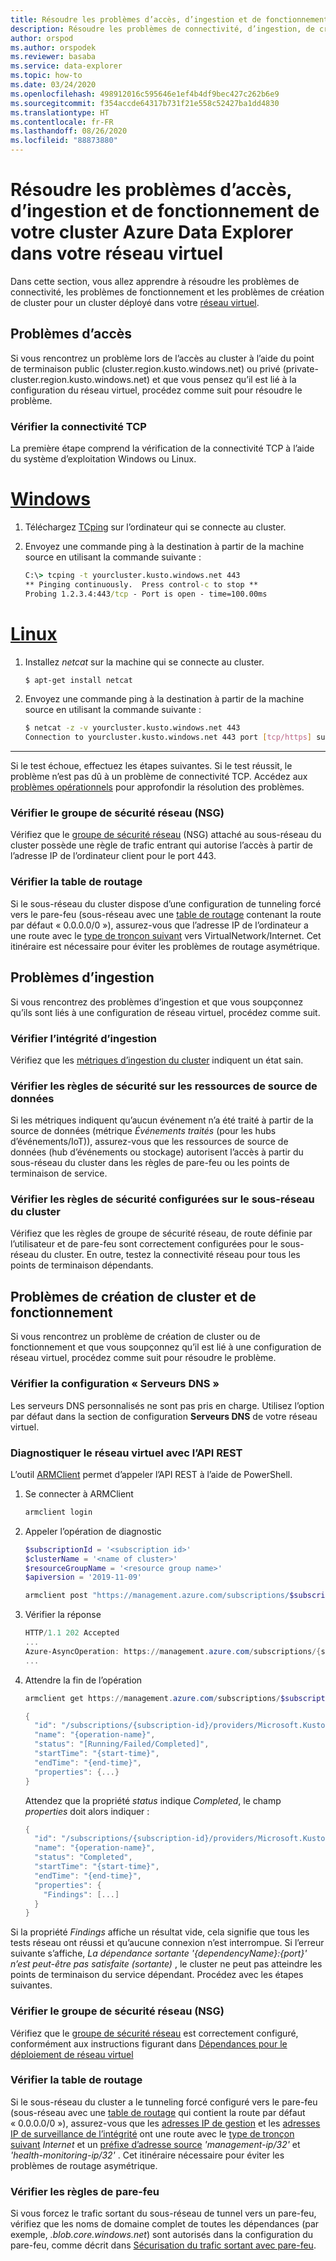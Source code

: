 ```yaml
---
title: Résoudre les problèmes d’accès, d’ingestion et de fonctionnement de votre cluster Azure Data Explorer dans votre réseau virtuel
description: Résoudre les problèmes de connectivité, d’ingestion, de création de cluster et de fonctionnement de votre cluster Azure Data Explorer dans votre réseau virtuel
author: orspod
ms.author: orspodek
ms.reviewer: basaba
ms.service: data-explorer
ms.topic: how-to
ms.date: 03/24/2020
ms.openlocfilehash: 498912016c595646e1ef4b4df9bec427c262b6e9
ms.sourcegitcommit: f354accde64317b731f21e558c52427ba1dd4830
ms.translationtype: HT
ms.contentlocale: fr-FR
ms.lasthandoff: 08/26/2020
ms.locfileid: "88873880"
---
```

# <a name="troubleshoot-access-ingestion-and-operation-of-your-azure-data-explorer-cluster-in-your-virtual-network"></a>Résoudre les problèmes d’accès, d’ingestion et de fonctionnement de votre cluster Azure Data Explorer dans votre réseau virtuel

Dans cette section, vous allez apprendre à résoudre les problèmes de connectivité, les problèmes de fonctionnement et les problèmes de création de cluster pour un cluster déployé dans votre [réseau virtuel](/azure/virtual-network/virtual-networks-overview).

## <a name="access-issues"></a>Problèmes d’accès

Si vous rencontrez un problème lors de l’accès au cluster à l’aide du point de terminaison public (cluster.region.kusto.windows.net) ou privé (private-cluster.region.kusto.windows.net) et que vous pensez qu’il est lié à la configuration du réseau virtuel, procédez comme suit pour résoudre le problème.

### <a name="check-tcp-connectivity"></a>Vérifier la connectivité TCP

La première étape comprend la vérification de la connectivité TCP à l’aide du système d’exploitation Windows ou Linux.

# <a name="windows"></a>[Windows](#tab/windows)

1. Téléchargez [TCping](https://www.elifulkerson.com/projects/tcping.php) sur l’ordinateur qui se connecte au cluster.
1. Envoyez une commande ping à la destination à partir de la machine source en utilisant la commande suivante :

   ```cmd
   C:\> tcping -t yourcluster.kusto.windows.net 443 
   ** Pinging continuously.  Press control-c to stop **
   Probing 1.2.3.4:443/tcp - Port is open - time=100.00ms
   ```

# <a name="linux"></a>[Linux](#tab/linux)

1. Installez *netcat* sur la machine qui se connecte au cluster.

   ```bash
   $ apt-get install netcat
   ```

1. Envoyez une commande ping à la destination à partir de la machine source en utilisant la commande suivante :

   ```bash
   $ netcat -z -v yourcluster.kusto.windows.net 443
   Connection to yourcluster.kusto.windows.net 443 port [tcp/https] succeeded!
   ```
---

Si le test échoue, effectuez les étapes suivantes. Si le test réussit, le problème n’est pas dû à un problème de connectivité TCP. Accédez aux [problèmes opérationnels](#cluster-creation-and-operations-issues) pour approfondir la résolution des problèmes.

### <a name="check-the-network-security-group-nsg"></a>Vérifier le groupe de sécurité réseau (NSG)

Vérifiez que le [groupe de sécurité réseau](/azure/virtual-network/security-overview) (NSG) attaché au sous-réseau du cluster possède une règle de trafic entrant qui autorise l’accès à partir de l’adresse IP de l’ordinateur client pour le port 443.

### <a name="check-route-table"></a>Vérifier la table de routage

Si le sous-réseau du cluster dispose d’une configuration de tunneling forcé vers le pare-feu (sous-réseau avec une [table de routage](/azure/virtual-network/virtual-networks-udr-overview) contenant la route par défaut « 0.0.0.0/0 »), assurez-vous que l’adresse IP de l’ordinateur a une route avec le [type de tronçon suivant](/azure/virtual-network/virtual-networks-udr-overview) vers VirtualNetwork/Internet. Cet itinéraire est nécessaire pour éviter les problèmes de routage asymétrique.

## <a name="ingestion-issues"></a>Problèmes d’ingestion

Si vous rencontrez des problèmes d’ingestion et que vous soupçonnez qu’ils sont liés à une configuration de réseau virtuel, procédez comme suit.

### <a name="check-ingestion-health"></a>Vérifier l’intégrité d’ingestion

Vérifiez que les [métriques d’ingestion du cluster](using-metrics.md#ingestion-health-and-performance-metrics) indiquent un état sain.

### <a name="check-security-rules-on-data-source-resources"></a>Vérifier les règles de sécurité sur les ressources de source de données

Si les métriques indiquent qu’aucun événement n’a été traité à partir de la source de données (métrique *Événements traités* (pour les hubs d’événements/IoT)), assurez-vous que les ressources de source de données (hub d’événements ou stockage) autorisent l’accès à partir du sous-réseau du cluster dans les règles de pare-feu ou les points de terminaison de service.

### <a name="check-security-rules-configured-on-clusters-subnet"></a>Vérifier les règles de sécurité configurées sur le sous-réseau du cluster

Vérifiez que les règles de groupe de sécurité réseau, de route définie par l’utilisateur et de pare-feu sont correctement configurées pour le sous-réseau du cluster. En outre, testez la connectivité réseau pour tous les points de terminaison dépendants. 

## <a name="cluster-creation-and-operations-issues"></a>Problèmes de création de cluster et de fonctionnement

Si vous rencontrez un problème de création de cluster ou de fonctionnement et que vous soupçonnez qu’il est lié à une configuration de réseau virtuel, procédez comme suit pour résoudre le problème.

### <a name="check-the-dns-servers-configuration"></a>Vérifier la configuration « Serveurs DNS »

Les serveurs DNS personnalisés ne sont pas pris en charge. Utilisez l’option par défaut dans la section de configuration **Serveurs DNS** de votre réseau virtuel.

### <a name="diagnose-the-virtual-network-with-the-rest-api"></a>Diagnostiquer le réseau virtuel avec l’API REST

L’outil [ARMClient](https://chocolatey.org/packages/ARMClient) permet d’appeler l’API REST à l’aide de PowerShell. 

1. Se connecter à ARMClient

   ```powerShell
   armclient login
   ```

1. Appeler l’opération de diagnostic

    ```powershell
    $subscriptionId = '<subscription id>'
    $clusterName = '<name of cluster>'
    $resourceGroupName = '<resource group name>'
    $apiversion = '2019-11-09'
    
    armclient post "https://management.azure.com/subscriptions/$subscriptionId/resourceGroups/$resourceGroupName/providers/Microsoft.Kusto/clusters/$clusterName/diagnoseVirtualNetwork?api-version=$apiversion" -verbose
    ```

1. Vérifier la réponse

    ```powershell
    HTTP/1.1 202 Accepted
    ...
    Azure-AsyncOperation: https://management.azure.com/subscriptions/{subscription-id}/providers/Microsoft.Kusto/locations/{location}/operationResults/{operation-id}?api-version=2019-11-09
    ...
    ```

1. Attendre la fin de l’opération

    ```powershell
    armclient get https://management.azure.com/subscriptions/$subscriptionId/providers/Microsoft.Kusto/locations/{location}/operationResults/{operation-id}?api-version=2019-11-09
    
    {
      "id": "/subscriptions/{subscription-id}/providers/Microsoft.Kusto/locations/{location}/operationresults/{operation-id}",
      "name": "{operation-name}",
      "status": "[Running/Failed/Completed]",
      "startTime": "{start-time}",
      "endTime": "{end-time}",
      "properties": {...}
    }
    ```
    
   Attendez que la propriété *status* indique *Completed*, le champ *properties* doit alors indiquer :

    ```powershell
    {
      "id": "/subscriptions/{subscription-id}/providers/Microsoft.Kusto/locations/{location}/operationresults/{operation-id}",
      "name": "{operation-name}",
      "status": "Completed",
      "startTime": "{start-time}",
      "endTime": "{end-time}",
      "properties": {
        "Findings": [...]
      }
    }
    ```

Si la propriété *Findings* affiche un résultat vide, cela signifie que tous les tests réseau ont réussi et qu’aucune connexion n’est interrompue. Si l’erreur suivante s’affiche, *La dépendance sortante '{dependencyName}:{port}' n’est peut-être pas satisfaite (sortante)* , le cluster ne peut pas atteindre les points de terminaison du service dépendant. Procédez avec les étapes suivantes.

### <a name="check-network-security-group-nsg"></a>Vérifier le groupe de sécurité réseau (NSG)

Vérifiez que le [groupe de sécurité réseau](/azure/virtual-network/security-overview) est correctement configuré, conformément aux instructions figurant dans [Dépendances pour le déploiement de réseau virtuel](vnet-deployment.md#dependencies-for-vnet-deployment)

### <a name="check-route-table"></a>Vérifier la table de routage

Si le sous-réseau du cluster a le tunneling forcé configuré vers le pare-feu (sous-réseau avec une [table de routage](/azure/virtual-network/virtual-networks-udr-overview) qui contient la route par défaut « 0.0.0.0/0 »), assurez-vous que les [adresses IP de gestion](vnet-deployment.md#azure-data-explorer-management-ip-addresses) et les [adresses IP de surveillance de l’intégrité](vnet-deployment.md#health-monitoring-addresses) ont une route avec le [type de tronçon suivant](/azure/virtual-network/virtual-networks-udr-overview##next-hop-types-across-azure-tools) *Internet* et un [préfixe d’adresse source](/azure/virtual-network/virtual-networks-udr-overview#how-azure-selects-a-route) *'management-ip/32'* et *'health-monitoring-ip/32'* . Cet itinéraire nécessaire pour éviter les problèmes de routage asymétrique.

### <a name="check-firewall-rules"></a>Vérifier les règles de pare-feu

Si vous forcez le trafic sortant du sous-réseau de tunnel vers un pare-feu, vérifiez que les noms de domaine complet de toutes les dépendances (par exemple, *.blob.core.windows.net*) sont autorisés dans la configuration du pare-feu, comme décrit dans [Sécurisation du trafic sortant avec pare-feu](vnet-deployment.md#securing-outbound-traffic-with-firewall).

